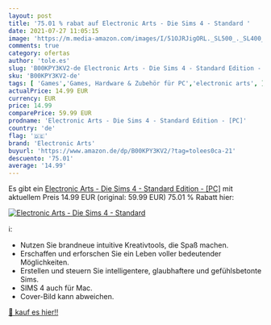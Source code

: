 ```yaml
---
layout: post
title: '75.01 % rabat auf Electronic Arts - Die Sims 4 - Standard '
date: 2021-07-27 11:05:15
image: 'https://m.media-amazon.com/images/I/51OJRJigORL._SL500_._SL400_.jpg'
comments: true
category: ofertas
author: 'tole.es'
slug: 'B00KPY3KV2-de Electronic Arts - Die Sims 4 - Standard Edition - [PC]'
sku: 'B00KPY3KV2-de'
tags: [ 'Games','Games, Hardware & Zubehör für PC','electronic arts', ]
actualPrice: 14.99 EUR
currency: EUR
price: 14.99
comparePrice: 59.99 EUR
prodname: 'Electronic Arts - Die Sims 4 - Standard Edition - [PC]'
country: 'de'
flag: '🇩🇪'
brand: 'Electronic Arts'
buyurl: 'https://www.amazon.de/dp/B00KPY3KV2/?tag=tolees0ca-21'
descuento: '75.01'
average: '14.99'
---
```


Es gibt ein [Electronic Arts - Die Sims 4 - Standard Edition - [PC]](https://www.amazon.de/dp/B00KPY3KV2/?tag=tolees0ca-21) mit aktuellem Preis 14.99 EUR (original: 59.99 EUR) 75.01 % Rabatt hier:

[![Electronic Arts - Die Sims 4 - Standard ](https://m.media-amazon.com/images/I/51OJRJigORL._SL500_._SL400_.jpg)](https://www.amazon.de/dp/B00KPY3KV2/?tag=tolees0ca-21)

ℹ️:

- Nutzen Sie brandneue intuitive Kreativtools, die Spaß machen.
- Erschaffen und erforschen Sie ein Leben voller bedeutender Möglichkeiten.
- Erstellen und steuern Sie intelligentere, glaubhaftere und gefühlsbetonte Sims.
- SIMS 4 auch für Mac.
- Cover-Bild kann abweichen.

[🛒 kauf es hier!!](https://www.amazon.de/dp/B00KPY3KV2/?tag=tolees0ca-21)
